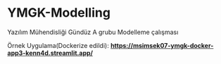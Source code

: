 # YMGK-Modelling
Yazılım Mühendisliği Gündüz A grubu Modelleme çalışması

Örnek Uygulama(Dockerize edildi):
**https://msimsek07-ymgk-docker-app3-kenn4d.streamlit.app/**
